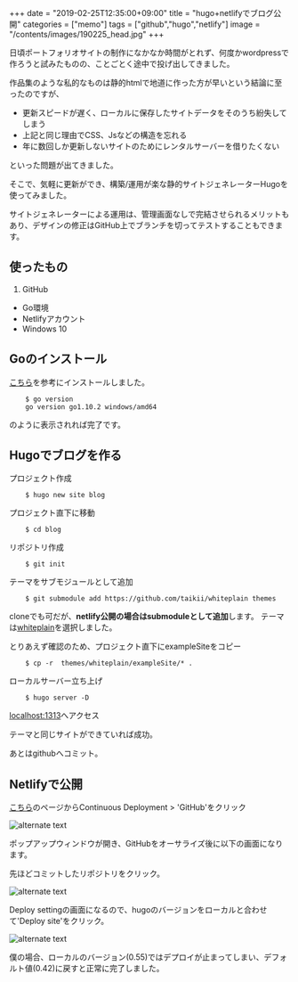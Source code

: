 +++
date = "2019-02-25T12:35:00+09:00"
title = "hugo+netlifyでブログ公開"
categories = ["memo"]
tags = ["github","hugo","netlify"]
image = "/contents/images/190225_head.jpg"
+++

日頃ポートフォリオサイトの制作になかなか時間がとれず、何度かwordpressで作ろうと試みたものの、ことごとく途中で投げ出してきました。

<!--more-->

作品集のような私的なものは静的htmlで地道に作った方が早いという結論に至ったのですが、

* 更新スピードが遅く、ローカルに保存したサイトデータをそのうち紛失してしまう
* 上記と同じ理由でCSS、Jsなどの構造を忘れる
* 年に数回しか更新しないサイトのためにレンタルサーバーを借りたくない

といった問題が出てきました。

そこで、気軽に更新ができ、構築/運用が楽な静的サイトジェネレーターHugoを使ってみました。

サイトジェネレーターによる運用は、管理画面なしで完結させられるメリットもあり、デザインの修正はGitHub上でブランチを切ってテストすることもできます。

## 使ったもの

1. GitHub
+ Go環境
+ Netlifyアカウント
+ Windows 10

## Goのインストール

[こちら](https://qiita.com/yoskeoka/items/0dcc62a07bf5eb48dc4b)を参考にインストールしました。

        $ go version
        go version go1.10.2 windows/amd64

のように表示されれば完了です。

## Hugoでブログを作る

プロジェクト作成

        $ hugo new site blog

プロジェクト直下に移動

        $ cd blog

リポジトリ作成

        $ git init

テーマをサブモジュールとして追加

        $ git submodule add https://github.com/taikii/whiteplain themes

cloneでも可だが、**netlify公開の場合はsubmoduleとして追加**します。
テーマは[whiteplain](https://github.com/taikii/whiteplain "_blank")を選択しました。

とりあえず確認のため、プロジェクト直下にexampleSiteをコピー

        $ cp -r  themes/whiteplain/exampleSite/* .

ローカルサーバー立ち上げ

        $ hugo server -D

[localhost:1313](http://localhost:1313/)へアクセス

テーマと同じサイトができていれば成功。

あとはgithubへコミット。

## Netlifyで公開

[こちら](https://app.netlify.com/start)のページからContinuous Deployment > 'GitHub'をクリック

![alternate text](/contents/images/190225_00.jpg)

ポップアップウィンドウが開き、GitHubをオーサライズ後に以下の画面になります。

先ほどコミットしたリポジトリをクリック。

![alternate text](/contents/images/190225_01.jpg)

Deploy settingの画面になるので、hugoのバージョンをローカルと合わせて'Deploy site'をクリック。

![alternate text](/contents/images/190225_02.jpg)

僕の場合、ローカルのバージョン(0.55)ではデプロイが止まってしまい、デフォルト値(0.42)に戻すと正常に完了しました。
